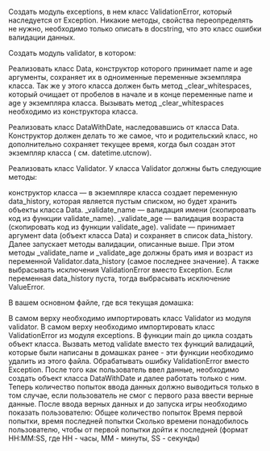 Создать модуль exceptions, в нем класс ValidationError, который наследуется от Exception. Никакие методы, свойства переопределять не нужно, необходимо только описать в docstring, что это класс ошибки валидации данных.

Создать модуль validator, в котором:

Реализовать класс Data, конструктор которого принимает name и age аргументы, сохраняет их в одноименные переменные экземпляра класса. Так же у этого класса должен быть метод _clear_whitespaces, который очищает от пробелов в начале и в конце переменные name и age у экземпляра класса. Вызывать метод _clear_whitespaces необходимо из конструктора класса.

Реализовать класс DataWithDate, наследовавшись от класса Data. Конструктор должен делать то же самое, что и родительский класс, но дополнительно сохраняет текущее время, когда был создан этот экземпляр класса ( см. datetime.utcnow).

Реализовать класс Validator. У класса Validator должны быть следующие методы:

конструктор класса — в экземпляре класса создает переменную data_history, которая является пустым списком, но будет хранить объекты класса Data.
_validate_name — валидация имени (скопировать код из функции validate_name).
_validate_age — валидация возраста (скопировать код из функции validate_age).
validate — принимает аргумент data (объект класса Data) и сохраняет в список data_history. Далее запускает методы валидации, описанные выше.
При этом методы _validate_name и _validate_age должны брать имя и возраст из переменной Validator.data_history (самое последнее значение). А также выбрасывать исключения ValidationError вместо Exception. Если переменная data_history пуста, тогда выбрасывать исключение ValueError.

В вашем основном файле, где вся текущая домашка:

В самом верху необходимо импортировать класс Validator из модуля validator.
В самом верху необходимо импортировать класс ValidationError из модуля exceptions.
В функции main до цикла создать объект класса. Вызвать метод validate вместо тех функций валидаций, которые были написаны в домашках ранее - эти функции необходимо удалить из этого файла. Обрабатывать ошибку ValidationError вместо Exception.
После того как пользователь ввел данные, необходимо создать объект класса DataWithDate и далее работать только с ним.
Теперь количество попыток ввода данных должно выводиться только в том случае, если пользователь не смог с первого раза ввести верные данные.
После ввода верных данных и до запуска игры необходимо показать пользователю:
Общее количество попыток
Время первой попытки, время последней попытки
Сколько времени понадобилось пользователю, чтобы от первой попытки дойти к последней (формат HH:MM:SS, где HH - часы, MM - минуты, SS - секунды)